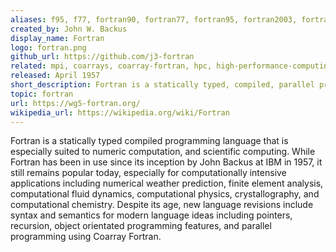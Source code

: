 ```yaml
---
aliases: f95, f77, fortran90, fortran77, fortran95, fortran2003, fortran2008, fortran2018
created_by: John W. Backus
display_name: Fortran
logo: fortran.png
github_url: https://github.com/j3-fortran
related: mpi, coarrays, coarray-fortran, hpc, high-performance-computing, c, compiler, finite-element-method
released: April 1957
short_description: Fortran is a statically typed, compiled, parallel programming language focussing on array operations.
topic: fortran
url: https://wg5-fortran.org/
wikipedia_url: https://wikipedia.org/wiki/Fortran
---
```

Fortran is a statically typed compiled programming language that is especially suited to numeric computation, and scientific computing.
While Fortran has been in use since its inception by John Backus at IBM in 1957, it still remains popular today, especially for computationally intensive
applications including numerical weather prediction, finite element analysis, computational fluid dynamics, computational physics, crystallography, and
computational chemistry. Despite its age, new language revisions include syntax and semantics for modern language ideas including pointers, recursion,
object orientated programming features, and parallel programming using Coarray Fortran.
